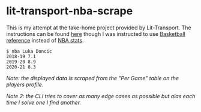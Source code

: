# lit-transport-nba-scrape

This is my attempt at the take-home project provided by Lit-Transport.
The instructions can be found [here](./LIT%20programming%20task_Java.pdf) though I was instructed to use [Basketball reference](https://www.basketball-reference.com/leagues/NBA_2020_per_game.html) instead of [NBA stats](https://www.nba.com/stats/).

```shell
$ nba Luka Doncic
2018-19 7.1
2019-20 8.9
2020-21 8.3
```

*Note: the displayed data is scraped from the "Per Game" table on the players profile.*

*Note 2: the CLI tries to cover as many edge cases as possible but alas each time I solve one I find another.*
